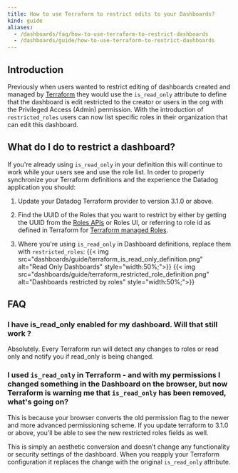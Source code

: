 ```yaml
---
title: How to use Terraform to restrict edits to your Dashboards?
kind: guide
aliases:
  - /dashboards/faq/how-to-use-terraform-to-restrict-dashboards
  - /dashboards/guide/how-to-use-terraform-to-restrict-dashboards
---
```



## Introduction

Previously when users wanted to restrict editing of dashboards created and managed by [Terraform][1] they would use the `is_read_only` attribute to define that the dashboard is edit restricted to the creator or users in the org with the Privileged Access (Admin) permission. With the introduction of `restricted_roles` users can now list specific roles in their organization that can edit this dashboard.

## What do I do to restrict a dashboard?

If you're already using `is_read_only` in your definition this will continue to work while your users see and use the role list. In order to properly synchronize your Terraform definitions and the experience the Datadog application you should:

1. Update your Datadog Terraform provider to version 3.1.0 or above.

2. Find the UUID of the Roles that you want to restrict by either by getting the UUID from the [Roles APIs][2] or Roles UI, or referring to role id as defined in Terraform for [Terraform managed Roles][3].

3. Where you're using `is_read_only` in Dashboard definitions, replace them with `restricted_roles`:
{{< img src="dashboards/guide/terraform_is_read_only_definition.png" alt="Read Only Dashboards" style="width:50%;">}}
{{< img src="dashboards/guide/terraform_restricted_role_definition.png" alt="Dashboards restricted by roles" style="width:50%;">}}

## FAQ

### I have is_read_only enabled for my dashboard. Will that still work ?

Absolutely. Every Terraform run will detect any changes to roles or read only and notify you if read_only is being changed.

### I used `is_read_only` in Terraform - and with my permissions I changed something in the Dashboard on the browser, but now Terraform is warning me that `is_read_only` has been removed, what's going on?

This is because your browser converts the old permission flag to the newer and more advanced permissioning scheme. If you update terraform to 3.1.0 or above, you’ll be able to see the new restricted roles fields as well.

This is simply an aesthetic conversion and doesn’t change any functionality or security settings of the dashboard. When you reapply your Terraform configuration it replaces the change with the original `is_read_only` attribute.



[1]: https://registry.terraform.io/providers/DataDog/datadog/latest/docs/resources/dashboard
[2]: /api/latest/roles/#list-roles
[3]: https://registry.terraform.io/providers/DataDog/datadog/latest/docs/resources/role
